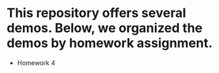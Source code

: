 # This repository offers several demos. Below, we organized the demos by homework assignment.

- Homework 4

